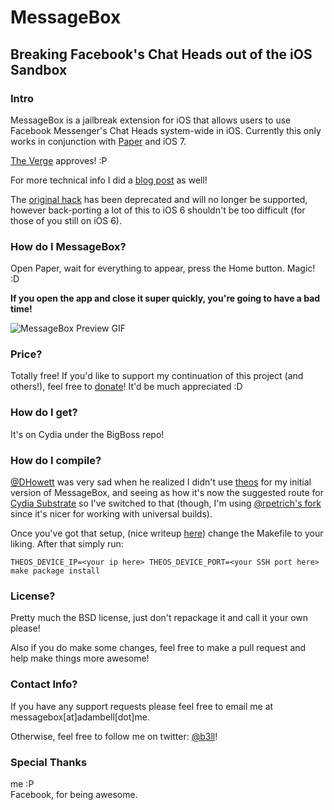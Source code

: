 # MessageBox
## Breaking Facebook's Chat Heads out of the iOS Sandbox

### Intro
MessageBox is a jailbreak extension for iOS that allows users to use Facebook Messenger's Chat Heads system-wide in iOS. Currently this only works in conjunction with [Paper](https://facebook.com/paper/) and iOS 7.

[The Verge](http://www.theverge.com/2013/4/17/4235816/chat-heads-for-iphone-jailbreak-tweak) approves! :P

For more technical info I did a [blog post](http://blog.adambell.ca/post/73338421921/breaking-chat-heads-out-of-the-ios-sandbox) as well!

The [original hack](https://github.com/b3ll/MessageBox-olde) has been deprecated and will no longer be supported, however back-porting a lot of this to iOS 6 shouldn't be too difficult (for those of you still on iOS 6).

### How do I MessageBox?
Open Paper, wait for everything to appear, press the Home button. Magic! :D

**If you open the app and close it super quickly, you're going to have a bad time!**

![MessageBox Preview GIF](demo/messageboxPreview.gif)

### Price?
Totally free! If you'd like to support my continuation of this project (and others!), feel free to [donate](http://www.adambell.ca/donate)! It'd be much appreciated :D

### How do I get?
It's on Cydia under the BigBoss repo!

### How do I compile?
[@DHowett](https://www.twitter.com/DHowett) was very sad when he realized I didn't use [theos](https://www.github.com/DHowett/theos) for my initial version of MessageBox, and seeing as how it's now the suggested route for [Cydia Substrate](http://cydiasubstrate.com/) so I've switched to that (though, I'm using [@rpetrich's fork](https://www.github.com/rpetrich/theos) since it's nicer for working with universal builds).

Once you've got that setup, (nice writeup [here](http://iphonedevwiki.net/index.php/Theos/Getting_Started)) change the Makefile to your liking. After that simply run:

    THEOS_DEVICE_IP=<your ip here> THEOS_DEVICE_PORT=<your SSH port here> make package install

### License?
Pretty much the BSD license, just don't repackage it and call it your own please!

Also if you do make some changes, feel free to make a pull request and help make things more awesome!

### Contact Info?
If you have any support requests please feel free to email me at messagebox[at]adambell[dot]me.

Otherwise, feel free to follow me on twitter: [@b3ll](https:///www.twitter.com/b3ll)!

### Special Thanks
me :P  
Facebook, for being awesome.
